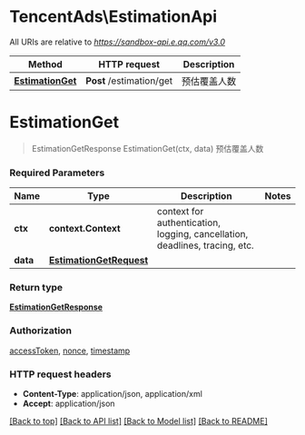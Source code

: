 # TencentAds\EstimationApi

All URIs are relative to *https://sandbox-api.e.qq.com/v3.0*

Method | HTTP request | Description
------------- | ------------- | -------------
[**EstimationGet**](EstimationApi.md#EstimationGet) | **Post** /estimation/get | 预估覆盖人数


# **EstimationGet**
> EstimationGetResponse EstimationGet(ctx, data)
预估覆盖人数

### Required Parameters

Name | Type | Description  | Notes
------------- | ------------- | ------------- | -------------
 **ctx** | **context.Context** | context for authentication, logging, cancellation, deadlines, tracing, etc.
  **data** | [**EstimationGetRequest**](EstimationGetRequest.md)|  | 

### Return type

[**EstimationGetResponse**](EstimationGetResponse.md)

### Authorization

[accessToken](../README.md#accessToken), [nonce](../README.md#nonce), [timestamp](../README.md#timestamp)

### HTTP request headers

 - **Content-Type**: application/json, application/xml
 - **Accept**: application/json

[[Back to top]](#) [[Back to API list]](../README.md#documentation-for-api-endpoints) [[Back to Model list]](../README.md#documentation-for-models) [[Back to README]](../README.md)

